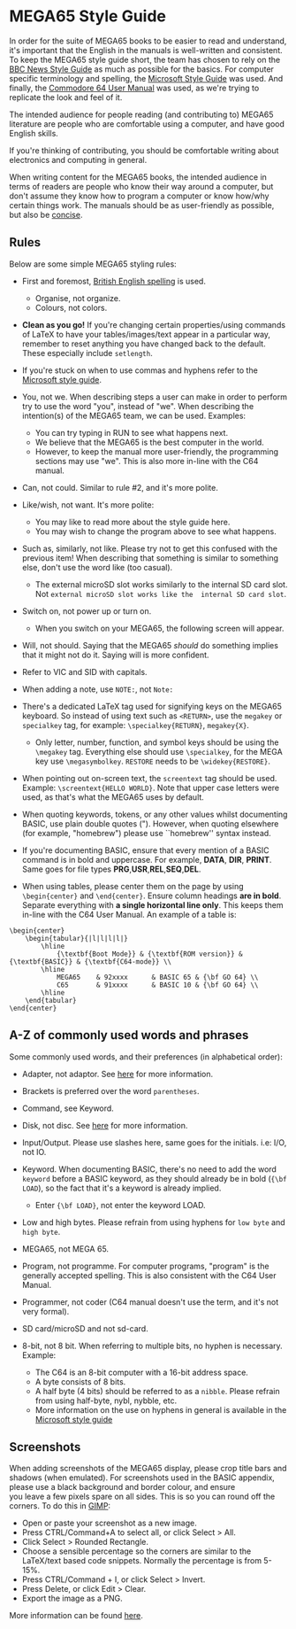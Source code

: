 # MEGA65 Style Guide

In order for the suite of MEGA65 books to be easier to read and understand,
it's important that the English in the manuals is well-written and
consistent. To keep the MEGA65 style guide short, the team has chosen
to rely on the [BBC News Style Guide](https://www.bbc.co.uk/newsstyleguide/)
as much as possible for the basics. For computer specific terminology and spelling, the
[Microsoft Style Guide](https://docs.microsoft.com/en-us/style-guide/welcome/) was used. And finally,
the [Commodore 64 User Manual](http://www.zimmers.net/anonftp/pub/cbm/c64/manuals/C64_User_Manual_1984_2nd_Edition.pdf) 
was used, as we're trying to replicate the look and feel of it.

The intended audience for people reading (and contributing to) MEGA65 literature are people who are comfortable using 
a computer, and have good English skills.

If you're thinking of contributing, you should be comfortable writing about electronics and computing in general.

When writing content for the MEGA65 books, the intended audience in terms of readers are people who know their way 
around a computer, but don't assume they know how to program a computer or know how/why certain things work. The 
manuals should be as user-friendly as possible, but also be
[concise](https://docs.microsoft.com/en-us/style-guide/word-choice/use-simple-words-concise-sentences).

## Rules
Below are some simple MEGA65 styling rules:

* First and foremost, 
  [British English spelling](https://www.bbc.co.uk/newsstyleguide/grammar-spelling-punctuation#spelling) is used.
    * Organise, not organize.
    * Colours, not colors.

* **Clean as you go!** If you're changing certain properties/using commands of LaTeX to have your tables/images/text 
  appear in a particular way, remember to reset anything you have changed back to the default. These especially include
  `setlength`.  

* If you're stuck on when to use commas and hyphens refer to the 
  [Microsoft style guide](https://docs.microsoft.com/en-us/style-guide/punctuation/commas).

* You, not we. When describing steps a user can make in order to perform try to use
  the word "you", instead of "we". When describing the intention(s) of the MEGA65 team,
  we can be used. Examples:
    * You can try typing in RUN to see what happens next.
    * We believe that the MEGA65 is the best computer in the world.
    * However, to keep the manual more user-friendly, the programming sections may use "we". This is also more in-line 
      with the C64 manual.

* Can, not could. Similar to rule #2, and it's more polite.

* Like/wish, not want. It's more polite:
    * You may like to read more about the style guide here.
    * You may wish to change the program above to see what happens.

* Such as, similarly, not like. Please try not to get this confused with the previous item! When describing that 
  something is similar to something else, don't use the word like (too casual).
  * The external microSD slot works similarly to the internal SD card slot. Not `external microSD slot works like the 
    internal SD card slot`.

* Switch on, not power up or turn on.
    * When you switch on your MEGA65, the following screen will appear.

* Will, not should. Saying that the MEGA65 _should_ do something implies that it might
  not do it. Saying will is more confident.

* Refer to VIC and SID with capitals.

* When adding a note, use `NOTE:`, not `Note:`

* There's a dedicated LaTeX tag used for signifying keys on the MEGA65 keyboard. So instead of using text such 
  as `<RETURN>`,   use the `megakey` or `specialkey` tag, for example: `\specialkey{RETURN}`, `megakey{X}`.
  * Only letter, number, function, and symbol keys should be using the `\megakey` tag. Everything else should 
    use `\specialkey`, for the MEGA key use `\megasymbolkey`. `RESTORE` needs to be `\widekey{RESTORE}`.

* When pointing out on-screen text, the `screentext` tag should be used. Example: `\screentext{HELLO WORLD}`. 
  Note that upper case letters were used, as that's what the MEGA65 uses by default.

* When quoting keywords, tokens, or any other values whilst documenting BASIC, use plain double quotes ("). However, 
  when quoting elsewhere (for example, "homebrew") please use ``homebrew'' syntax instead.

* If you're documenting BASIC, ensure that every mention of a BASIC command is in bold and uppercase. For example,
  __DATA__, __DIR__, __PRINT__. Same goes for file types __PRG__,__USR__,__REL__,__SEQ__,__DEL__.

* When using tables, please center them on the page by using `\begin{center}` and `\end{center}`. Ensure column 
  headings **are in bold**. Separate everything with **a single horizontal line only**. This keeps them in-line with 
  the 
  C64 User Manual. An example of a table is:
```text
\begin{center}
    \begin{tabular}{|l|l|l|l|}
        \hline
            {\textbf{Boot Mode}} & {\textbf{ROM version}} & {\textbf{BASIC}} & {\textbf{C64-mode}} \\
        \hline
            MEGA65    & 92xxxx      & BASIC 65 & {\bf GO 64} \\
            C65       & 91xxxx      & BASIC 10 & {\bf GO 64} \\
        \hline
    \end{tabular}
\end{center}

```


## A-Z of commonly used words and phrases
Some commonly used words, and their preferences (in alphabetical order):

* Adapter, not adaptor. See 
  [here](https://english.stackexchange.com/questions/22537/which-is-the-proper-spelling-adapter-or-adaptor)
  for more information. 

* Brackets is preferred over the word `parentheses`.

* Command, see Keyword.

* Disk, not disc. See [here](https://en.wikipedia.org/wiki/Spelling_of_disc#UK_vs._US) for more information.

* Input/Output. Please use slashes here, same goes for the initials. i.e: I/O, not IO.

* Keyword. When documenting BASIC, there's no need to add the word `keyword` before a BASIC keyword, as they
  should already be in bold (`{\bf LOAD`), so the fact that it's a keyword is already implied.
  * Enter `{\bf LOAD}`, not enter the keyword LOAD. 

* Low and high bytes. Please refrain from using hyphens for `low byte` and `high byte`.

* MEGA65, not MEGA 65.

* Program, not programme. For computer programs, "program" is the generally accepted
  spelling. This is also consistent with the C64 User Manual.

* Programmer, not coder (C64 manual doesn't use the term, and it's not very formal).

* SD card/microSD and not sd-card.

* 8-bit, not 8 bit. When referring to multiple bits, no hyphen is necessary. Example:
  * The C64 is an 8-bit computer with a 16-bit address space.
  * A byte consists of 8 bits.
  * A half byte (4 bits) should be referred to as a `nibble`. Please refrain from using half-byte, nybl, nybble, etc.
  * More information on the use on hyphens in general is available in the 
    [Microsoft style guide](https://docs.microsoft.com/en-us/style-guide/punctuation/dashes-hyphens/hyphens)


## Screenshots
When adding screenshots of the MEGA65 display, please crop title bars and shadows (when emulated).
For screenshots used in the BASIC appendix, please use a black background and border colour, and ensure     
you leave a few pixels spare on all sides. This is so you can round off the corners. To do this in 
[GIMP](https://www.gimp.org/):
  * Open or paste your screenshot as a new image.
  * Press CTRL/Command+A to select all, or click Select > All.
  * Click Select > Rounded Rectangle.
  * Choose a sensible percentage so the corners are similar to the LaTeX/text based code snippets. Normally the 
    percentage is from 5-15%.
  * Press CTRL/Command + I, or click Select > Invert.
  * Press Delete, or click Edit > Clear.
  * Export the image as a PNG.

More information can be found [here](https://alvinalexander.com/design/how-to-create-rounded-rectangle-in-gimp/).
